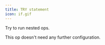 ```yaml
---
title: TRY statement
icon: if.gif
---
```


Try to run nested ops.

This op doesn't need any further configuration.


